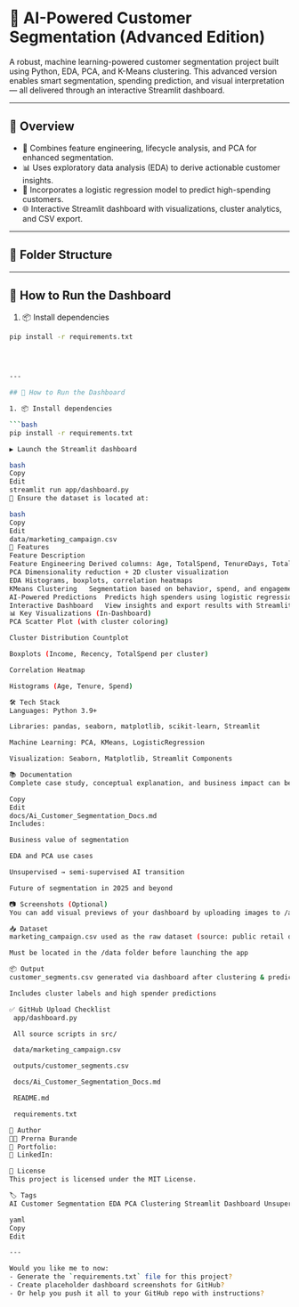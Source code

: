 # 🧠 AI-Powered Customer Segmentation (Advanced Edition)

A robust, machine learning-powered customer segmentation project built using Python, EDA, PCA, and K-Means clustering. This advanced version enables smart segmentation, spending prediction, and visual interpretation — all delivered through an interactive Streamlit dashboard.

---

## 📌 Overview

- 🎯 Combines feature engineering, lifecycle analysis, and PCA for enhanced segmentation.
- 📊 Uses exploratory data analysis (EDA) to derive actionable customer insights.
- 🤖 Incorporates a logistic regression model to predict high-spending customers.
- 🌐 Interactive Streamlit dashboard with visualizations, cluster analytics, and CSV export.

---

## 📁 Folder Structure


---

## 🚀 How to Run the Dashboard

1. 📦 Install dependencies

```bash
pip install -r requirements.txt




---

## 🚀 How to Run the Dashboard

1. 📦 Install dependencies

```bash
pip install -r requirements.txt

▶️ Launch the Streamlit dashboard

bash
Copy
Edit
streamlit run app/dashboard.py
📁 Ensure the dataset is located at:

bash
Copy
Edit
data/marketing_campaign.csv
🧠 Features
Feature	Description
Feature Engineering	Derived columns: Age, TotalSpend, TenureDays, TotalChildren
PCA	Dimensionality reduction + 2D cluster visualization
EDA	Histograms, boxplots, correlation heatmaps
KMeans Clustering	Segmentation based on behavior, spend, and engagement
AI-Powered Predictions	Predicts high spenders using logistic regression
Interactive Dashboard	View insights and export results with Streamlit
📊 Key Visualizations (In-Dashboard)
PCA Scatter Plot (with cluster coloring)

Cluster Distribution Countplot

Boxplots (Income, Recency, TotalSpend per cluster)

Correlation Heatmap

Histograms (Age, Tenure, Spend)

🛠️ Tech Stack
Languages: Python 3.9+

Libraries: pandas, seaborn, matplotlib, scikit-learn, Streamlit

Machine Learning: PCA, KMeans, LogisticRegression

Visualization: Seaborn, Matplotlib, Streamlit Components

📚 Documentation
Complete case study, conceptual explanation, and business impact can be found in:

Copy
Edit
docs/Ai_Customer_Segmentation_Docs.md
Includes:

Business value of segmentation

EDA and PCA use cases

Unsupervised → semi-supervised AI transition

Future of segmentation in 2025 and beyond

📷 Screenshots (Optional)
You can add visual previews of your dashboard by uploading images to /assets/ or linking them here.

📥 Dataset
marketing_campaign.csv used as the raw dataset (source: public retail dataset)

Must be located in the /data folder before launching the app

📦 Output
customer_segments.csv generated via dashboard after clustering & prediction

Includes cluster labels and high spender predictions

✅ GitHub Upload Checklist
 app/dashboard.py

 All source scripts in src/

 data/marketing_campaign.csv

 outputs/customer_segments.csv

 docs/Ai_Customer_Segmentation_Docs.md

 README.md

 requirements.txt

🙌 Author
👩‍💻 Prerna Burande
📌 Portfolio: 
🔗 LinkedIn: 

📝 License
This project is licensed under the MIT License.

🏷 Tags
AI Customer Segmentation EDA PCA Clustering Streamlit Dashboard Unsupervised Learning 2025 Business Strategy Retail Analytics

yaml
Copy
Edit

---

Would you like me to now:
- Generate the `requirements.txt` file for this project?
- Create placeholder dashboard screenshots for GitHub?
- Or help you push it all to your GitHub repo with instructions?

